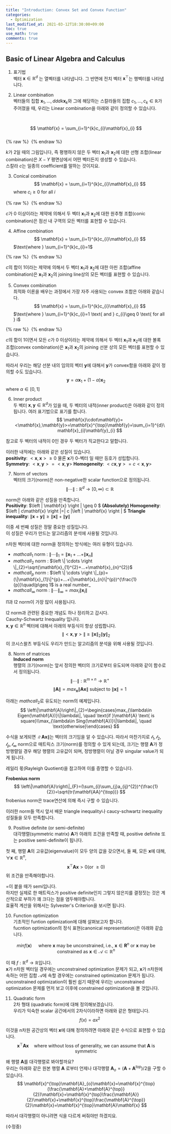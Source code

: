 ```yaml
---
title: "Introduction: Convex Set and Convex Function"
categories: 
  - Optimization
last_modified_at: 2021-03-12T18:30:00+09:00
toc: true
use_math: true
comments: true
---
```


Basic of Linear Algebra and Calculus
---
1. 표기법<br/>
벡터 $\mathbf{x} \in \mathbb{R}^{d}$ 는 열벡터를 나타냅니다. 그 반면에 전치 벡터 $\mathbf{x}^{\top}$는 행벡터를 나타냅니다.<br/>

2. Linear combination<br/>
벡터들의 집합 $\mathbf{x}_{1},...,dddk\mathbf{x}_{k}$와 그에 해당하는 스칼라들의 집합 $c_{1},...,c_{k}\in\mathbb{R}$가 주어졌을 때, 우리는 Linear combination을 아래와 같이 정의할 수 있습니다.
<br/>

$$
\mathbf{x} = \sum_{i=1}^{k}c_{i}\mathbf{x}_{i}
$$
<br/>
{% raw %} <img src="https://ohjinjin.github.io/assets/images/opt/1/capture1.JPG" alt=""> {% endraw %}

$k$가 2일 때의 그림입니다, 즉 평행하지 않은 두 벡터 $\mathbf{x}_{1}$과 $\mathbf{x}_{2}$에 대한 선형 조합(linear combination)은 $X-Y$ 평면상에서 어떤 벡터든지 생성할 수 있습니다.<br/>
스칼라 $c$는 일종의 coefficient를 말하는 것이지요.<br/>


3. Conical combination<br/>
$$
\mathbf{x} = \sum_{i=1}^{k}c_{i}\mathbf{x}_{i}
$$
$\text{where } c_{i}\geq 0 \text{ for all } i$

{% raw %} <img src="https://ohjinjin.github.io/assets/images/opt/1/capture2.JPG" alt=""> {% endraw %}

$c$가 0 이상이라는 제약에 의해서 두 벡터 $\mathbf{x}_{1}$과 $\mathbf{x}_{2}$에 대한 원추형 조합(conic combination)은 점선 내 구역의 모든 벡터를 표현할 수 있습니다.<br/>

4. Affine combination<br/>
$$
\mathbf{x} = \sum_{i=1}^{k}c_{i}\mathbf{x}_{i}
$$
$\text{where } \sum_{i=1}^{k}c_{i}=1$

{% raw %} <img src="https://ohjinjin.github.io/assets/images/opt/1/capture3.JPG" alt=""> {% endraw %}

$c$의 합이 1이라는 제약에 의해서 두 벡터 $\mathbf{x}_{1}$과 $\mathbf{x}_{2}$에 대한 아핀 조합(affine combination)은 $\mathbf{x}_{1}$과 $\mathbf{x}_{2}$의 joining line상의 모든 벡터를 표현할 수 있습니다.<br/>


5. Convex combination<br/>
최적화 이론을 배우는 과정에서 가장 자주 사용되는 convex 조합은 아래와 같습니다.<br/>
$$
\mathbf{x} = \sum_{i=1}^{k}c_{i}\mathbf{x}_{i}
$$
$\text{where } \sum_{i=1}^{k}c_{i}=1 \text{ and } c_{i}\geq 0 \text{ for all } i$

{% raw %} <img src="https://ohjinjin.github.io/assets/images/opt/1/capture4.JPG" alt=""> {% endraw %}

$c$의 합이 1이면서 모든 $c$가 0 이상이라는 제약에 의해서 두 벡터 $\mathbf{x}_{1}$과 $\mathbf{x}_{2}$에 대한 볼록 조합(convex combination)은 $\mathbf{x}_{1}$과 $\mathbf{x}_{2}$의 joining 선분 상의 모든 벡터를 표현할 수 있습니다.<br/>

따라서 우리는 해당 선분 내의 임의의 벡터 $\mathbf{y}$에 대해서 $\mathbf{y}$가 convex함을 아래와 같이 정의할 수도 있습니다.<br/>
$$
\mathbf{y}=\alpha \mathbf{x}_{1}+(1-\alpha)\mathbf{x}_{2}
$$
$\text{where } \alpha\in[0,1]$


6. Inner product<br/>
두 벡터 $\mathbf{x},\mathbf{y}\in\mathbb{R}^{d}$가 있을 때, 두 벡터의 내적(inner product)은 아래와 같이 정의됩니다. 여러 표기법으로 표기를 합니다.<br/>
$$
\mathbf{x}\cdot\mathbf{y}=<\mathbf{x},\mathbf{y}>=\mathbf{x}^{\top}\mathbf{y}=\sum_{i=1}^{d}\mathbf{x}_{i}\mathbf{y}_{i}
$$

참고로 두 벡터의 내적이 0인 경우 두 벡터가 직교한다고 말합니다.<br/>

이러한 내적에는 아래와 같은 성질이 있습니다.<br/>
**positivity**: $<\mathbf{x},\mathbf{x}>\geq0$
물론 $\mathbf{x}$가 0-벡터 일 때만 등호가 성립합니다.<br/>
**Symmetry**: $<\mathbf{x},\mathbf{y}>=<\mathbf{x},\mathbf{y}>$
**Homogeneity**: $<c\mathbf{x},\mathbf{y}>=c<\mathbf{x},\mathbf{y}>$


7. Norm of vectors<br/>
벡터의 크기(norm)은 non-negative한 scalar function으로 정의됩니다.<br/>
$$
\left \| \cdots \right \|:\mathbb{R}^{d}\to [0,\infty)\subset\mathbb{R}
$$

norm은 아래와 같은 성질을 만족합니다.<br/>
**Positivity**: $\left \| \mathbf{x} \right \| \geq 0 $
**(Absolutely) Homogeneity**: $\left \| c\mathbf{x} \right \|=\| c \|\left \| \mathbf{x} \right \| $
**Triangle inequality**: $\left \| \mathbf{x}+\mathbf{y} \right \| \geq \left \| \mathbf{x} \right \|+\left \| \mathbf{y} \right \|$

이중 세 번째 성질은 정말 중요한 성질입니다.<br/> 이 성질은 우리가 만드는 알고리즘의 분석에 사용될 것입니다.<br/>

n차원 벡터에 대한 norm을 정의하는 방식에는 여러 유형이 있습니다.<br/>
* $mathcal{l}_{1}$ norm : $\left \| \cdots \right \|_{1}=\|\mathbf{x}_{1}+...+\|\mathbf{x}_{n}\|$<br/>
* $mathcal{l}_{2}$ norm : $\left \| \cdots \right \|_{2}=\sqrt{\mathbf{x}_{1}^{2}+...+\mathbf{x}_{n}^{2}}$<br/>
* $mathcal{l}_{p}$ norm : $\left \| \cdots \right \|_{p}=(\|\mathbf{x}_{1}\|^{p}+...+\|\mathbf{x}_{n}\|^{p})^{\frac{1}{p}}\quad(p\geq 1$ is a real number_<br/>
* $mathcal{l}_{\infty}$ norm : $\left \| \cdots \right \|_{\infty}=max_{i}\|\mathbf{x}_{i}\|$<br/>

l1과 l2 norm이 가장 많이 사용됩니다.<br/>

l2 norm과 관련된 중요한 개념도 하나 정리하고 갑시다.<br/>
Cauchy-Schwartz Inequality 입니다.<br/>
$\mathbf{x},\mathbf{y}\in\mathbb{R}^{n}$ 벡터에 대해서 아래의 부등식이 항상 성립합니다.<br/>
$$
\|<\mathbf{x},\mathbf{y}>\|\geq\left\|\mathbf{x}\right\|_{2}\left\|\mathbf{y}\right\|_{2}
$$
이 코시스왈츠 부등식도 우리가 만드는 알고리즘의 분석을 위해 사용될 것입니다.<br/>

8. Norm of matrices<br/>
**Induced norm**<br/>
행렬의 크기(norm)는 앞서 정의한 벡터의 크기로부터 유도되며 아래와 같이 함수로서 정의됩니다.<br/>
$$
\left \|\cdots\right\|:\mathbb{R}^{m\times n}\to\mathbb{R}^{+}
$$
$$
\left\|\mathbf{A}\right\|=max_{\mathbf{x}}\left\|\mathbf{Ax}\right\| \text{ subject to } \left\|\mathbf{x}\right\|=1
$$

아래는 $mathcal{l}_{2}$로 유도되는 norm의 예제입니다.<br/>
$$
\left\|\mathbf{A}\right\|_{2}=\begin{cases}max_{\lambda\in Eigen(\mathbf{A})}\|\lambda\|, \quad \text{if }\mathbf{A} \text{ is square}\\max_{\lambda\in Sing(\mathbf{A})}\|\lambda\|, \quad \text{otherwise}\end{cases}
$$

수식을 보게되면 $\left\|\mathbf{Ax}\right\|$는 벡터의 크기임을 알 수 있습니다. 따라서 마찬가지로 $\mathcal{l}_{1},\mathcal{l}_{2},\mathcal{l}_{p},\mathcal{l}_{\infty}$ norm으로 매트릭스 크기(norm)를 정의할 수 있게 되는데, 크기는 행렬 $\mathbf{A}$가 정방행렬일 경우 해당 행렬의 고유값이 되며, 정방행렬이 아닐 경우 singular value가 되게 됩니다.<br/>

레일리 몫(Rayleigh Quotient)을 참고하여 이를 증명할 수 있습니다.<br/>

**Frobenius norm**<br/>
$$
\left\|\mathbf{A}\right\|_{F}=(\sum_{i}\sum_{j}a_{ij}^{2})^{\frac{1}{2}}=\sqrt{tr(\mathbf{AA}^{\top})}
$$
frobenius norm은 trace연산에 의해 즉시 구할 수 있습니다.<br/>


이러한 norm들 역시 앞서 배운 triangle inequality나 caucy-schwartz inequality 성질들을 모두 만족합니다.<br/>

9. Positive definite (or semi-definite)<br/>
대각행렬(symmetric matrix) $\mathbf{A}$가 아래의 조건을 만족할 때, positive definite 또는 positive semi-definite이 됩니다.<br/>

첫 째, 행렬 $\mathbf{A}$의 고유값(eigenvalue)이 모두 양의 값을 갖으면서,
둘 째, 모든 $\mathbf{x}$에 대해, $\forall \mathbf{x}\in\mathbb{R}^{n}$, 
$$
\mathbf{x}^{\top}\mathbf{A}\mathbf{x}>0 \text{(or }\geq 0\text{)}
$$
위 조건을 만족해야합니다.<br/>

=이 붙을 때가 semi입니다.<br/>
하지만 실제로 한 매트릭스가 positive definite인지 그렇지 않은지를 결정짓는 것은 계산적으로 부하가 꽤 크다는 점을 염두해야합니다.<br/>
효율적 계산을 위해서는 Sylvester's Criterion을 보시면 됩니다.<br/>


10. Function optimization<br/>
기초적인 funtion optimization에 대해 살펴보고자 합니다.<br/>
fucntion optimization의 정식 표현(canonical representation)은 아래와 같습니다.<br/>

$$
min f(\mathbf{x})\quad \text{ where }\mathbf{x} \text{ may be unconstrained, i.e., }\mathbf{x}\in\mathbf{R}^{n}\text{ or }\mathbf{x}\text{ may be constrained as } \mathbf{x}\in \mathcal{A}\subset\mathbb{R}^{n}
$$

이 때 $f:\mathbb{R}^{d}\to\mathbb{R}$입니다.<br/>
$\mathbf{x}$가 n차원 벡터일 경우에는 unconstrained optimization 문제가 되고, $\mathbf{x}$가 n차원에 속하는 어떤 집합 $\mathcal{A}$에 속할 경우에는 constrained optimization 문제가 됩니다.<br/>
unconstrained optimization이 훨씬 쉽기 때문에 우리는 unconstrained optimization 문제를 먼저 보고 이후에 constrained optimization을 볼 것입니다.<br/>

11. Quadratic form<br/>
2차 형태 (quadratic form)에 대해 정의해보겠습니다.<br/>
우리가 익숙한 scalar 공간에서의 2차식이라하면 아래와 같은 형태입니다.<br/>
$$
f(x)=ax^2
$$

이것을 n차원 공간상의 벡터 $\mathbf{x}$에 대해 정의하려면 아래와 같은 수식으로 표현할 수 있습니다.<br/>
$$
\mathbf{x}^{\top}\mathbf{A}\mathbf{x} \quad \text{where without loss of generality, we can assume that }\mathbf{A}\text{ is symmetric}
$$

왜 행렬 $\mathbf{A}$를 대각행렬로 봐야할까요?<br/>
우리는 아래와 같은 원본 행렬 $\mathbf{A}$ 로부터 언제나 대각행렬 $\mathbf{A}_{o}=(\mathbf{A}+\mathbf{A}^{top})/2$을 구할 수 있습니다.<br/>
$$
\mathbf{x}^{\top}\mathbf{A}_{o}\mathbf{x}=\mathbf{x}^{\top}(\frac{\mathbf{A}+\mathbf{A}^{top}}{2})\mathbf{x}=\mathbf{x}^{top}\frac{\mathbf{A}}{2}\mathbf{x}+\mathbf{x}^{top}\frac{\mathbf{A}^{\top}}{2}\mathbf{x}=\mathbf{x}^{\top}\mathbf{A}\mathbf{x}
$$

따라서 대각행렬이 아니려면 식을 다르게 써줘야만 하겠지요.<br/>



(수정중)